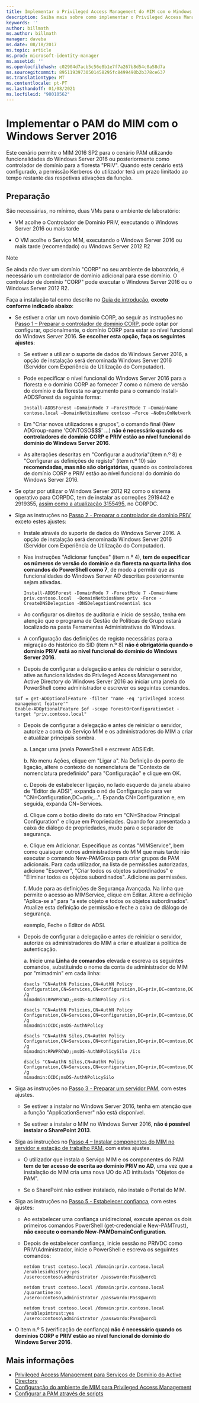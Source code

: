 ```yaml
---
title: Implementar o Privileged Access Management do MIM com o Windows Server 2016 | Documentos da Microsoft
description: Saiba mais sobre como implementar o Privileged Access Management com o Windows Server 2016
keywords: ''
author: billmath
ms.author: billmath
manager: daveba
ms.date: 08/18/2017
ms.topic: article
ms.prod: microsoft-identity-manager
ms.assetid: ''
ms.openlocfilehash: c02904d7acb5c56e8b1e7f7a267b8d54c0a58d7a
ms.sourcegitcommit: 89511939730501458295fc8499490b2b378ce637
ms.translationtype: MT
ms.contentlocale: pt-PT
ms.lasthandoff: 01/08/2021
ms.locfileid: "98010562"
---
```

# <a name="deploy-mim-pam-with-windows-server-2016"></a>Implementar o PAM do MIM com o Windows Server 2016


Este cenário permite o MIM 2016 SP2 para o cenário PAM utilizando funcionalidades do Windows Server 2016 ou posteriormente como controlador de domínio para a floresta "PRIV".  Quando este cenário está configurado, a permissão Kerberos do utilizador terá um prazo limitado ao tempo restante das respetivas ativações da função.

## <a name="preparation"></a>Preparação

São necessárias, no mínimo, duas VMs para o ambiente de laboratório:

-   VM acolhe o Controlador de Domínio PRIV, executando o Windows Server 2016 ou mais tarde

-   O VM acolhe o Serviço MIM, executando o Windows Server 2016 ou mais tarde (recomendado) ou Windows Server 2012 R2

> [!NOTE]
> Se ainda não tiver um domínio "CORP" no seu ambiente de laboratório, é necessário um controlador de domínio adicional para esse domínio. O controlador de domínio "CORP" pode executar o Windows Server 2016 ou o Windows Server 2012 R2.


Faça a instalação tal como descrito no [Guia de introdução](privileged-identity-management-for-active-directory-domain-services.md), **exceto conforme indicado abaixo**:

- Se estiver a criar um novo domínio CORP, ao seguir as instruções no [Passo 1 – Preparar o controlador de domínio CORP](step-1-prepare-corp-domain.md), pode optar por configurar, opcionalmente, o domínio CORP para estar ao nível funcional do Windows Server 2016. **Se escolher esta opção, faça os seguintes ajustes**:

  - Se estiver a utilizar o suporte de dados do Windows Server 2016, a opção de instalação será denominada Windows Server 2016 (Servidor com Experiência de Utilização do Computador).

  - Pode especificar o nível funcional do Windows Server 2016 para a floresta e o domínio CORP ao fornecer 7 como o número de versão do domínio e da floresta no argumento para o comando Install-ADDSForest da seguinte forma:
    ```
    Install-ADDSForest –DomainMode 7 –ForestMode 7 –DomainName contoso.local –DomainNetbiosName contoso –Force –NoDnsOnNetwork
    ```
  - Em "Criar novos utilizadores e grupos", o comando final (New ADGroup-name 'CONTOSO\$\$\$' ...) **não é necessário quando os controladores de domínio CORP e PRIV estão ao nível funcional do domínio do Windows Server 2016**.

  - As alterações descritas em "Configurar a auditoria"(item n.º 8) e "Configurar as definições de registo" (item n.º 10) são **recomendadas, mas não são obrigatórias,** quando os controladores de domínio CORP e PRIV estão ao nível funcional do domínio do Windows Server 2016.

- Se optar por utilizar o Windows Server 2012 R2 como o sistema operativo para CORPDC, tem de instalar as correções 2919442 e 2919355, [assim como a atualização 3155495](https://support.microsoft.com/kb/3156418), no CORPDC.

- Siga as instruções no [Passo 2 - Preparar o controlador de domínio PRIV](step-2-prepare-priv-domain-controller.md), exceto estes ajustes:

  -   Instale através do suporte de dados do Windows Server 2016. A opção de instalação será denominada Windows Server 2016 (Servidor com Experiência de Utilização do Computador).

  -   Nas instruções "Adicionar funções" (item n.º 4), **tem de especificar os números de versão do domínio e da floresta na quarta linha dos comandos do PowerShell como 7**, de modo a permitir que as funcionalidades do Windows Server AD descritas posteriormente sejam ativadas.

      ```
      Install-ADDSForest -DomainMode 7 -ForestMode 7 -DomainName priv.contoso.local  -DomainNetbiosName priv -Force -CreateDNSDelegation -DNSDelegationCredential $ca
      ```  

  -   Ao configurar os direitos de auditoria e início de sessão, tenha em atenção que o programa de Gestão de Políticas de Grupo estará localizado na pasta Ferramentas Administrativas do Windows.

  -   A configuração das definições de registo necessárias para a migração do histórico do SID (item n.º 8) **não é obrigatória quando o domínio PRIV está ao nível funcional do domínio do Windows Server 2016**.

  -   Depois de configurar a delegação e antes de reiniciar o servidor, ative as funcionalidades do Privileged Access Management no Active Directory do Windows Server 2016 ao iniciar uma janela do PowerShell como administrador e escrever os seguintes comandos.

  ```
  $of = get-ADOptionalFeature -filter "name -eq 'privileged access management feature'"
  Enable-ADOptionalFeature $of -scope ForestOrConfigurationSet -target "priv.contoso.local"
  ```

  - Depois de configurar a delegação e antes de reiniciar o servidor, autorize a conta do Serviço MIM e os administradores do MIM a criar e atualizar principais sombra.

    a. Lançar uma janela PowerShell e escrever ADSIEdit.

    b. No menu Ações, clique em "Ligar a". Na Definição do ponto de ligação, altere o contexto de nomenclatura de "Contexto de nomenclatura predefinido" para "Configuração" e clique em OK.

    c. Depois de estabelecer ligação, no lado esquerdo da janela abaixo de "Editor de ADSI", expanda o nó de Configuração para ver "CN=Configuration,DC=priv,...". Expanda CN=Configuration e, em seguida, expanda CN=Services.

    d. Clique com o botão direito do rato em "CN=Shadow Principal Configuration" e clique em Propriedades. Quando for apresentada a caixa de diálogo de propriedades, mude para o separador de segurança.

    e. Clique em Adicionar. Especifique as contas "MIMService", bem como quaisquer outros administradores do MIM que mais tarde irão executar o comando New-PAMGroup para criar grupos de PAM adicionais. Para cada utilizador, na lista de permissões autorizadas, adicione "Escrever", "Criar todos os objetos subordinados" e "Eliminar todos os objetos subordinados". Adicione as permissões.

    f. Mude para as definições de Segurança Avançada. Na linha que permite o acesso ao MIMService, clique em Editar. Altere a definição "Aplica-se a" para "a este objeto e todos os objetos subordinados". Atualize esta definição de permissão e feche a caixa de diálogo de segurança.

    exemplo, Feche o Editor de ADSI.

  - Depois de configurar a delegação e antes de reiniciar o servidor, autorize os administradores do MIM a criar e atualizar a política de autenticação.

    a.  Inicie uma **Linha de comandos** elevada e escreva os seguintes comandos, substituindo o nome da conta de administrador do MIM por "mimadmin" em cada linha:
    ```
    dsacls "CN=AuthN Policies,CN=AuthN Policy
    Configuration,CN=Services,CN=configuration,DC=priv,DC=contoso,DC=local" /g
    mimadmin:RPWPRCWD;;msDS-AuthNPolicy /i:s

    dsacls "CN=AuthN Policies,CN=AuthN Policy
    Configuration,CN=Services,CN=configuration,DC=priv,DC=contoso,DC=local" /g
    mimadmin:CCDC;msDS-AuthNPolicy

    dsacls "CN=AuthN Silos,CN=AuthN Policy
    Configuration,CN=Services,CN=configuration,DC=priv,DC=contoso,DC=local" /g
    mimadmin:RPWPRCWD;;msDS-AuthNPolicySilo /i:s

    dsacls "CN=AuthN Silos,CN=AuthN Policy
    Configuration,CN=Services,CN=configuration,DC=priv,DC=contoso,DC=local" /g
    mimadmin:CCDC;msDS-AuthNPolicySilo
    ```


- Siga as instruções no [Passo 3 - Preparar um servidor PAM](step-3-prepare-pam-server.md), com estes ajustes.

  -   Se estiver a instalar no Windows Server 2016, tenha em atenção que a função "ApplicationServer" não está disponível.

  -   Se estiver a instalar o MIM no Windows Server 2016, **não é possível instalar o SharePoint 2013**.

- Siga as instruções no [Passo 4 – Instalar componentes do MIM no servidor e estação de trabalho PAM](step-4-install-mim-components-on-pam-server.md), com estes ajustes.

  -   O utilizador que instala o Serviço MIM e os componentes do PAM **tem de ter acesso de escrita ao domínio PRIV no AD**, uma vez que a instalação do MIM cria uma nova UO do AD intitulada "Objetos de PAM".

  -   Se o SharePoint não estiver instalado, não instale o Portal do MIM.

- Siga as instruções no [Passo 5 - Estabelecer confiança](step-5-establish-trust-between-priv-corp-forests.md), com estes ajustes:

  - Ao estabelecer uma confiança unidirecional, execute apenas os dois primeiros comandos PowerShell (get-credencial e New-PAMTrust), **não execute o comando New-PAMDomainConfiguration**.

  - Depois de estabelecer confiança, inicie sessão no PRIVDC como PRIV\\Administrador, inicie o PowerShell e escreva os seguintes comandos:
    ```
    netdom trust contoso.local /domain:priv.contoso.local /enablesidhistory:yes
    /usero:contoso\administrator /passwordo:Pass@word1

    netdom trust contoso.local /domain:priv.contoso.local /quarantine:no
    /usero:contoso\administrator /passwordo:Pass@word1  

    netdom trust contoso.local /domain:priv.contoso.local /enablepimtrust:yes
    /usero:contoso\administrator /passwordo:Pass@word1
    ```

- O item n.º 5 (verificação de confiança) **não é necessário quando os domínios CORP e PRIV estão ao nível funcional do domínio do Windows Server 2016**.

## <a name="more-information"></a>Mais informações

- [Privileged Access Management para Serviços de Domínio do Active Directory](privileged-identity-management-for-active-directory-domain-services.md)
- [Configuração do ambiente de MIM para Privileged Access Management](configuring-mim-environment-for-pam.md)
- [Configurar a PAM através de scripts](sp1-pam-configure-using-scripts.md)
